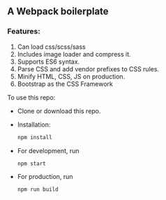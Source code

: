 ## A Webpack boilerplate

### Features:

1. Can load css/scss/sass
2. Includes image loader and compress it.
3. Supports ES6 syntax.
4. Parse CSS and add vendor prefixes to CSS rules.
5. Minify HTML, CSS, JS on production.
6. Bootstrap as the CSS Framework

To use this repo:

- Clone or download this repo.

- Installation:

  ```javascript
  npm install
  ```

* For development, run

  ```javascript
  npm start
  ```

* For production, run
  ```javascript
  npm run build
  ```
